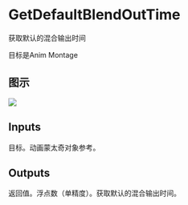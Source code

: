# GetDefaultBlendOutTime

获取默认的混合输出时间

目标是Anim Montage

## 图示

![]($-20221218-20065638.png)

## Inputs

目标。动画蒙太奇对象参考。  

## Outputs

返回值。浮点数（单精度）。获取默认的混合输出时间。
